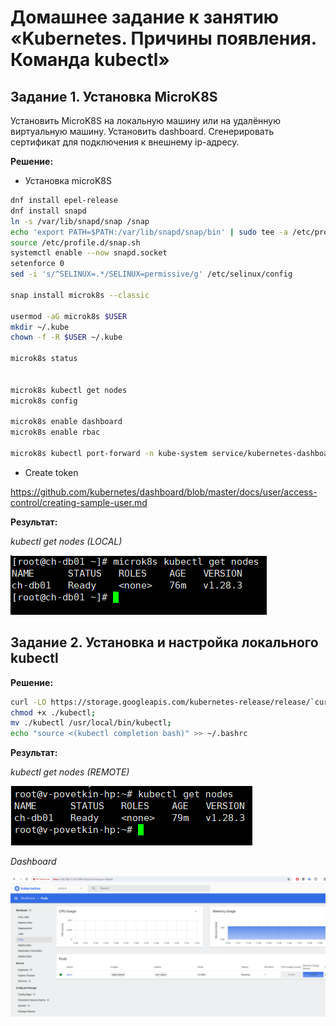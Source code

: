 # Домашнее задание к занятию «Kubernetes. Причины появления. Команда kubectl»


## Задание 1. Установка MicroK8S

Установить MicroK8S на локальную машину или на удалённую виртуальную машину.
Установить dashboard.
Сгенерировать сертификат для подключения к внешнему ip-адресу.

**Решение:**

* Установка microK8S

```bash
dnf install epel-release
dnf install snapd
ln -s /var/lib/snapd/snap /snap
echo 'export PATH=$PATH:/var/lib/snapd/snap/bin' | sudo tee -a /etc/profile.d/snap.sh
source /etc/profile.d/snap.sh
systemctl enable --now snapd.socket
setenforce 0
sed -i 's/^SELINUX=.*/SELINUX=permissive/g' /etc/selinux/config

snap install microk8s --classic

usermod -aG microk8s $USER
mkdir ~/.kube
chown -f -R $USER ~/.kube

microk8s status

	
microk8s kubectl get nodes
microk8s config

microk8s enable dashboard
microk8s enable rbac

microk8s kubectl port-forward -n kube-system service/kubernetes-dashboard 10443:443 --address='0.0.0.0'
```

* Create token

https://github.com/kubernetes/dashboard/blob/master/docs/user/access-control/creating-sample-user.md


**Результат:**

*kubectl get nodes (LOCAL)*

![kuber1.1-task1-1](./home_work/kuber_1.1/screenshots/Screenshot_1.png)


## Задание 2. Установка и настройка локального kubectl

**Решение:**

```bash
curl -LO https://storage.googleapis.com/kubernetes-release/release/`curl -s https://storage.googleapis.com/kubernetes-release/release/stable.txt`/bin/linux/amd64/kubectl;
chmod +x ./kubectl;
mv ./kubectl /usr/local/bin/kubectl;
echo "source <(kubectl completion bash)" >> ~/.bashrc
```

**Результат:**

*kubectl get nodes (REMOTE)*

![kuber1.1-task2-1](./home_work/kuber_1.1/screenshots/Screenshot_2.png)

*Dashboard*

![kuber1.1-task2-2](./home_work/kuber_1.1/screenshots/Screenshot_3.png)